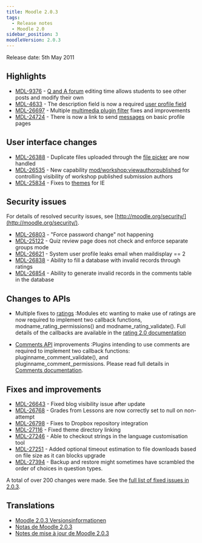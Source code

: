 ```yaml
---
title: Moodle 2.0.3
tags:
  - Release notes
  - Moodle 2.0
sidebar_position: 3
moodleVersion: 2.0.3
---
```

Release date: 5th May 2011

## Highlights

- [MDL-9376](https://moodle.atlassian.net/browse/MDL-9376) - [Q and A forum](https://docs.moodle.org/en/Forum_module#Question_and_Answer_forum) editing time allows students to see other posts and modify their own
- [MDL-4633](https://moodle.atlassian.net/browse/MDL-4633) - The description field is now a required [user profile field](https://docs.moodle.org/en/User_profile_fields)
- [MDL-26697](https://moodle.atlassian.net/browse/MDL-26697) - Multiple [multimedia plugin filter](https://docs.moodle.org/en/Multimedia_plugins) fixes and improvements
- [MDL-24724](https://moodle.atlassian.net/browse/MDL-24724) - There is now a link to send [messages](https://docs.moodle.org/dev/Messaging_2.0) on basic profile pages

## User interface changes

- [MDL-26388](https://moodle.atlassian.net/browse/MDL-26388) - Duplicate files uploaded through the [file picker](https://docs.moodle.org/en/File_picker) are now handled
- [MDL-26535](https://moodle.atlassian.net/browse/MDL-26535) - New capability [mod/workshop:viewauthorpublished](https://docs.moodle.org/Capabilities/mod/workshop/viewauthorpublished) for controlling visibility of workshop published submission authors
- [MDL-25834](https://moodle.atlassian.net/browse/MDL-25834) - Fixes to [themes](https://docs.moodle.org/en/Themes) for IE

## Security issues

For details of resolved security issues, see [http://moodle.org/security/](http://moodle.org/security/).

- [MDL-26803](https://moodle.atlassian.net/browse/MDL-26803) - "Force password change" not happening
- [MDL-25122](https://moodle.atlassian.net/browse/MDL-25122) - Quiz review page does not check and enforce separate groups mode
- [MDL-26621](https://moodle.atlassian.net/browse/MDL-26621) - System user profile leaks email when maildisplay == 2
- [MDL-26838](https://moodle.atlassian.net/browse/MDL-26838) - Ability to fill a database with invalid records through ratings
- [MDL-26854](https://moodle.atlassian.net/browse/MDL-26854) - Ability to generate invalid records in the comments table in the database

## Changes to APIs

- Multiple fixes to [ratings](https://docs.moodle.org/dev/Ratings_2.0)
:Modules etc wanting to make use of ratings are now required to implement two callback functions, modname_rating_permissions() and modname_rating_validate(). Full details of the callbacks are available in the [rating 2.0 documentation](https://docs.moodle.org/dev/Ratings_2.0#Module_callbacks)

- [Comments API](https://docs.moodle.org/dev/Comments_2.0) improvements
:Plugins intending to use comments are required to implement two callback functions: pluginname_comment_validate(), and pluginname_comment_permissions. Please read full details in [Comments documentation](https://docs.moodle.org/dev/Comments_2.0#Moodle_modules_callback).

## Fixes and improvements

- [MDL-26643](https://moodle.atlassian.net/browse/MDL-26643) - Fixed blog visibility issue after update
- [MDL-26768](https://moodle.atlassian.net/browse/MDL-26768) - Grades from Lessons are now correctly set to null on non-attempt
- [MDL-26798](https://moodle.atlassian.net/browse/MDL-26798) - Fixes to Dropbox repository integration
- [MDL-27116](https://moodle.atlassian.net/browse/MDL-27116) - Fixed theme directory linking
- [MDL-27246](https://moodle.atlassian.net/browse/MDL-27246) - Able to checkout strings in the language customisation tool
- [MDL-27251](https://moodle.atlassian.net/browse/MDL-27251) - Added optional timeout estimation to file downloads based on file size as it can blocks upgrade
- [MDL-27394](https://moodle.atlassian.net/browse/MDL-27394) - Backup and restore might sometimes have scrambled the order of choices in question types.

A total of over 200 changes were made. See the [full list of fixed issues in 2.0.3](http://moodle.atlassian.net/secure/ReleaseNote.jspa?projectId=10011&version=10537).

## Translations

- [Moodle 2.0.3 Versionsinformationen](https://docs.moodle.org/de/Moodle_2.0.3_Versionsinformationen)
- [Notas de Moodle 2.0.3](https://docs.moodle.org/es/Notas_de_Moodle_2.0.3)
- [Notes de mise à jour de Moodle 2.0.3](https://docs.moodle.org/fr/Notes_de_mise_à_jour_de_Moodle_2.0.3)
